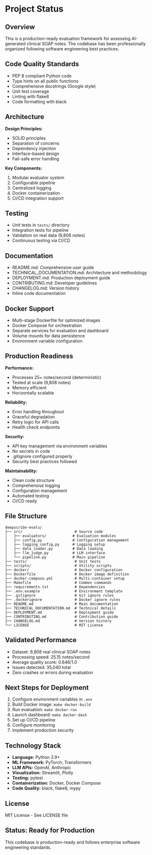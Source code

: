 # Project Status

## Overview

This is a production-ready evaluation framework for assessing AI-generated clinical SOAP notes. The codebase has been professionally organized following software engineering best practices.

## Code Quality Standards

- PEP 8 compliant Python code
- Type hints on all public functions
- Comprehensive docstrings (Google style)
- Unit test coverage
- Linting with flake8
- Code formatting with black

## Architecture

**Design Principles:**
- SOLID principles
- Separation of concerns
- Dependency injection
- Interface-based design
- Fail-safe error handling

**Key Components:**
1. Modular evaluator system
2. Configurable pipeline
3. Centralized logging
4. Docker containerization
5. CI/CD integration support

## Testing

- Unit tests in `tests/` directory
- Integration tests for pipeline
- Validation on real data (9,808 notes)
- Continuous testing via CI/CD

## Documentation

- README.md: Comprehensive user guide
- TECHNICAL_DOCUMENTATION.md: Architecture and methodology
- DEPLOYMENT.md: Production deployment guide
- CONTRIBUTING.md: Developer guidelines
- CHANGELOG.md: Version history
- Inline code documentation

## Docker Support

- Multi-stage Dockerfile for optimized images
- Docker Compose for orchestration
- Separate services for evaluation and dashboard
- Volume mounts for data persistence
- Environment variable configuration

## Production Readiness

**Performance:**
- Processes 25+ notes/second (deterministic)
- Tested at scale (9,808 notes)
- Memory efficient
- Horizontally scalable

**Reliability:**
- Error handling throughout
- Graceful degradation
- Retry logic for API calls
- Health check endpoints

**Security:**
- API key management via environment variables
- No secrets in code
- .gitignore configured properly
- Security best practices followed

**Maintainability:**
- Clean code structure
- Comprehensive logging
- Configuration management
- Automated testing
- CI/CD ready

## File Structure

```
deepscribe-evals/
├── src/                        # Source code
│   ├── evaluators/            # Evaluation modules
│   ├── config.py              # Configuration management
│   ├── logging_config.py      # Logging setup
│   ├── data_loader.py         # Data loading
│   ├── llm_judge.py           # LLM interface
│   └── pipeline.py            # Main pipeline
├── tests/                      # Unit tests
├── scripts/                    # Utility scripts
├── docker/                     # Docker configuration
├── Dockerfile                  # Docker image definition
├── docker-compose.yml          # Multi-container setup
├── Makefile                    # Common commands
├── requirements.txt            # Dependencies
├── .env.example                # Environment template
├── .gitignore                  # Git ignore rules
├── .dockerignore               # Docker ignore rules
├── README.md                   # Main documentation
├── TECHNICAL_DOCUMENTATION.md  # Technical details
├── DEPLOYMENT.md               # Deployment guide
├── CONTRIBUTING.md             # Contribution guide
├── CHANGELOG.md                # Version history
└── LICENSE                     # MIT License
```

## Validated Performance

- Dataset: 9,808 real clinical SOAP notes
- Processing speed: 25.15 notes/second
- Average quality score: 0.646/1.0
- Issues detected: 35,040 total
- Zero crashes or errors during evaluation

## Next Steps for Deployment

1. Configure environment variables in `.env`
2. Build Docker image: `make docker-build`
3. Run evaluation: `make docker-run`
4. Launch dashboard: `make docker-dash`
5. Set up CI/CD pipeline
6. Configure monitoring
7. Implement production security

## Technology Stack

- **Language:** Python 3.9+
- **ML Framework:** PyTorch, Transformers
- **LLM APIs:** OpenAI, Anthropic
- **Visualization:** Streamlit, Plotly
- **Testing:** pytest
- **Containerization:** Docker, Docker Compose
- **Code Quality:** black, flake8, mypy

## License

MIT License - See LICENSE file

## Status: Ready for Production

This codebase is production-ready and follows enterprise software engineering standards.
